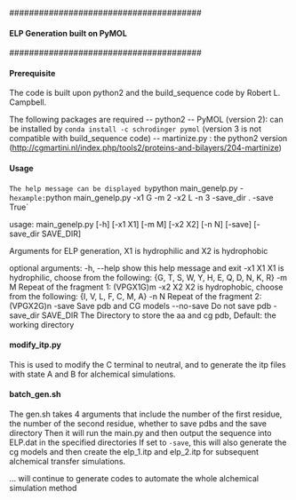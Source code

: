 #######################################
#### ELP Generation built on PyMOL ####
#######################################

#### Prerequisite #### 
The code is built upon python2 and the build_sequence code by Robert L. Campbell.

The following packages are required
-- python2 
-- PyMOL (version 2): can be installed by `conda install -c schrodinger pymol` (version 3 is not compatible with build_sequence code)
-- martinize.py : the python2 version (http://cgmartini.nl/index.php/tools2/proteins-and-bilayers/204-martinize)

#### Usage #### 
`
The help message can be displayed by `python main_genelp.py -h`
example: `python main_genelp.py -x1 G -m 2 -x2 L -n 3 -save_dir . -save True`

usage: main_genelp.py [-h] [-x1 X1] [-m M] [-x2 X2] [-n N] [-save]
                      [-save_dir SAVE_DIR]

Arguments for ELP generation, X1 is hydrophilic and X2 is hydrophobic

optional arguments:
  -h, --help          show this help message and exit
  -x1 X1              X1 is hydrophilic, choose from the following: {G, T, S,
                      W, Y, H, E, Q, D, N, K, R}
  -m M                Repeat of the fragment 1: (VPGX1G)m
  -x2 X2              X2 is hydrophobic, choose from the following: {I, V, L,
                      F, C, M, A}
  -n N                Repeat of the fragment 2: (VPGX2G)n
  -save               Save pdb and CG models
  --no-save           Do not save pdb
  -save_dir SAVE_DIR  The Directory to store the aa and cg pdb, Default: the
                      working directory

#### modify_itp.py ####

This is used to modify the C terminal to neutral, and to generate the itp files with state A and B for alchemical simulations.

#### batch_gen.sh ####
The gen.sh takes 4 arguments that include the number of the first residue, the number of the second residue, whether to save pdbs and the save directory
Then it will run the main.py and then output the sequence into ELP.dat in the specified directories
If set to `-save`, this will also generate the cg models and then create the elp_1.itp and elp_2.itp for subsequent alchemical transfer simulations. 

... will continue to generate codes to automate the whole alchemical simulation method
